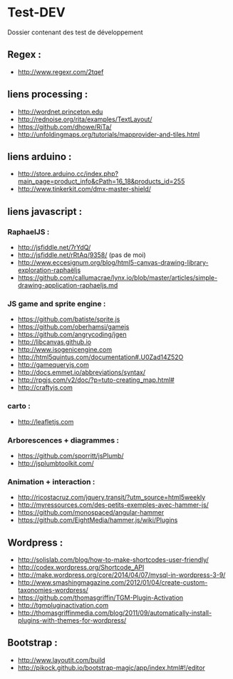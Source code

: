 Test-DEV
========

Dossier contenant des test de développement

## Regex :
- http://www.regexr.com/2tqef


## liens processing :
- http://wordnet.princeton.edu
- http://rednoise.org/rita/examples/TextLayout/
- https://github.com/dhowe/RiTa/
- http://unfoldingmaps.org/tutorials/mapprovider-and-tiles.html


## liens arduino :
- http://store.arduino.cc/index.php?main_page=product_info&cPath=16_18&products_id=255
- http://www.tinkerkit.com/dmx-master-shield/


## liens javascript :

### RaphaelJS :

- http://jsfiddle.net/7rYdQ/
- http://jsfiddle.net/rRtAq/9358/ (pas de moi)
- http://www.eccesignum.org/blog/html5-canvas-drawing-library-exploration-raphaëljs
- https://github.com/callumacrae/lynx.io/blob/master/articles/simple-drawing-application-raphaeljs.md

### JS game and sprite engine :

- https://github.com/batiste/sprite.js
- https://github.com/oberhamsi/gamejs
- https://github.com/angrycoding/jgen
- http://libcanvas.github.io
- http://www.isogenicengine.com
- http://html5quintus.com/documentation#.U0Zad14Z52O
- http://gamequeryjs.com
- http://docs.emmet.io/abbreviations/syntax/
- http://rpgjs.com/v2/doc/?p=tuto-creating_map.html#
- http://craftyjs.com

### carto :

- http://leafletjs.com

### Arborescences + diagrammes :
- https://github.com/sporritt/jsPlumb/
- http://jsplumbtoolkit.com/

### Animation + interaction :
- http://ricostacruz.com/jquery.transit/?utm_source=html5weekly
- http://myressources.com/des-petits-exemples-avec-hammer-js/
- https://github.com/monospaced/angular-hammer
- https://github.com/EightMedia/hammer.js/wiki/Plugins

## Wordpress :
- http://solislab.com/blog/how-to-make-shortcodes-user-friendly/
- http://codex.wordpress.org/Shortcode_API
- http://make.wordpress.org/core/2014/04/07/mysql-in-wordpress-3-9/
- http://www.smashingmagazine.com/2012/01/04/create-custom-taxonomies-wordpress/
- https://github.com/thomasgriffin/TGM-Plugin-Activation
- http://tgmpluginactivation.com
- http://thomasgriffinmedia.com/blog/2011/09/automatically-install-plugins-with-themes-for-wordpress/
 
## Bootstrap :
- http://www.layoutit.com/build
- http://pikock.github.io/bootstrap-magic/app/index.html#!/editor
